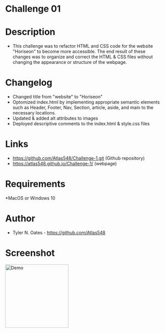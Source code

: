# Challenge 01

# Description

* This challenge was to refactor HTML and CSS code for the website "Horiseon" to become more accessible. The end result of these changes was to organize and correct the HTML & CSS files without changing the appearance or structure of the webpage.

# Changelog

* Changed title from "website" to "Horiseon"
* Optomized index.html by implementing appropriate semantic elements such as Header, Footer, Nav, Section, article, aside, and main to the necessary locations.
* Updated & added alt attributes to images
* Deployed descriptive comments to  the index.html & style.css files
  

# Links

* https://github.com/Atlas548/Challenge-1.git (Github repository)
* https://atlas548.github.io/Challenge-1/ (webpage)

# Requirements
*MacOS or Windows 10

# Author
* Tyler N. Oates - https://github.com/Atlas548

# Screenshot

<img src="01-html-css-git-homework-demo.png" alt= "Demo" width="200"/>

